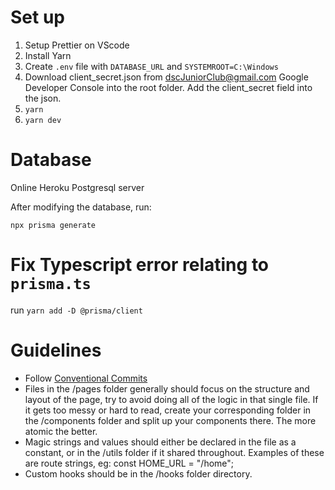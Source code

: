 # Set up

1. Setup Prettier on VScode
2. Install Yarn
3. Create `.env` file with `DATABASE_URL` and `SYSTEMROOT=C:\Windows`
4. Download client_secret.json from dscJuniorClub@gmail.com Google Developer Console into the root folder. Add the client_secret field into the json.
5. `yarn`
6. `yarn dev`

# Database

Online Heroku Postgresql server

After modifying the database, run:

`npx prisma generate`

# Fix Typescript error relating to `prisma.ts`

run `yarn add -D @prisma/client`

# Guidelines

- Follow [Conventional Commits](https://www.conventionalcommits.org/en/v1.0.0/#summary)
- Files in the /pages folder generally should focus on the structure and layout of the page, try to avoid doing all of the logic in that single file. If it gets too messy or hard to read, create your corresponding folder in the /components folder and split up your components there. The more atomic the better.
- Magic strings and values should either be declared in the file as a constant, or in the /utils folder if it shared throughout. Examples of these are route strings, eg: const HOME_URL = "/home";
- Custom hooks should be in the /hooks folder directory.
